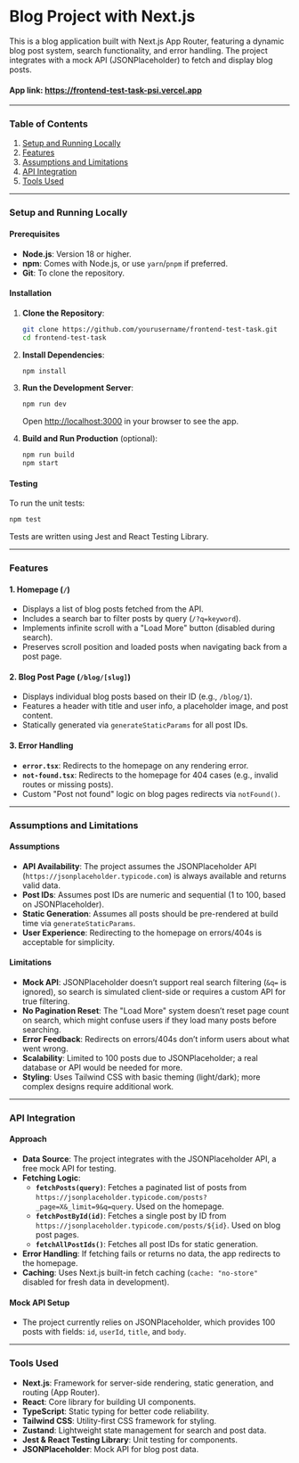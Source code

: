 # Blog Project with Next.js

This is a blog application built with Next.js App Router, featuring a dynamic blog post system, search functionality, and error handling. The project integrates with a mock API (JSONPlaceholder) to fetch and display blog posts.

#### App link: https://frontend-test-task-psi.vercel.app

---

### Table of Contents

1. [Setup and Running Locally](#setup-and-running-locally)
2. [Features](#features)
3. [Assumptions and Limitations](#assumptions-and-limitations)
4. [API Integration](#api-integration)
5. [Tools Used](#tools-used)

---

### Setup and Running Locally

#### Prerequisites

- **Node.js**: Version 18 or higher.
- **npm**: Comes with Node.js, or use `yarn`/`pnpm` if preferred.
- **Git**: To clone the repository.

#### Installation

1. **Clone the Repository**:

   ```bash
   git clone https://github.com/yourusername/frontend-test-task.git
   cd frontend-test-task
   ```

2. **Install Dependencies**:

   ```bash
   npm install
   ```

3. **Run the Development Server**:

   ```bash
   npm run dev
   ```

   Open [http://localhost:3000](http://localhost:3000) in your browser to see the app.

4. **Build and Run Production** (optional):
   ```bash
   npm run build
   npm start
   ```

#### Testing

To run the unit tests:

```bash
npm test
```

Tests are written using Jest and React Testing Library.

---

### Features

#### 1. Homepage (`/`)

- Displays a list of blog posts fetched from the API.
- Includes a search bar to filter posts by query (`/?q=keyword`).
- Implements infinite scroll with a "Load More" button (disabled during search).
- Preserves scroll position and loaded posts when navigating back from a post page.

#### 2. Blog Post Page (`/blog/[slug]`)

- Displays individual blog posts based on their ID (e.g., `/blog/1`).
- Features a header with title and user info, a placeholder image, and post content.
- Statically generated via `generateStaticParams` for all post IDs.

#### 3. Error Handling

- **`error.tsx`**: Redirects to the homepage on any rendering error.
- **`not-found.tsx`**: Redirects to the homepage for 404 cases (e.g., invalid routes or missing posts).
- Custom "Post not found" logic on blog pages redirects via `notFound()`.

---

### Assumptions and Limitations

#### Assumptions

- **API Availability**: The project assumes the JSONPlaceholder API (`https://jsonplaceholder.typicode.com`) is always available and returns valid data.
- **Post IDs**: Assumes post IDs are numeric and sequential (1 to 100, based on JSONPlaceholder).
- **Static Generation**: Assumes all posts should be pre-rendered at build time via `generateStaticParams`.
- **User Experience**: Redirecting to the homepage on errors/404s is acceptable for simplicity.

#### Limitations

- **Mock API**: JSONPlaceholder doesn’t support real search filtering (`&q=` is ignored), so search is simulated client-side or requires a custom API for true filtering.
- **No Pagination Reset**: The "Load More" system doesn’t reset page count on search, which might confuse users if they load many posts before searching.
- **Error Feedback**: Redirects on errors/404s don’t inform users about what went wrong.
- **Scalability**: Limited to 100 posts due to JSONPlaceholder; a real database or API would be needed for more.
- **Styling**: Uses Tailwind CSS with basic theming (light/dark); more complex designs require additional work.

---

### API Integration

#### Approach

- **Data Source**: The project integrates with the JSONPlaceholder API, a free mock API for testing.
- **Fetching Logic**:
  - **`fetchPosts(query)`**: Fetches a paginated list of posts from `https://jsonplaceholder.typicode.com/posts?_page=X&_limit=9&q=query`. Used on the homepage.
  - **`fetchPostById(id)`**: Fetches a single post by ID from `https://jsonplaceholder.typicode.com/posts/${id}`. Used on blog post pages.
  - **`fetchAllPostIds()`**: Fetches all post IDs for static generation.
- **Error Handling**: If fetching fails or returns no data, the app redirects to the homepage.
- **Caching**: Uses Next.js built-in fetch caching (`cache: "no-store"` disabled for fresh data in development).

#### Mock API Setup

- The project currently relies on JSONPlaceholder, which provides 100 posts with fields: `id`, `userId`, `title`, and `body`.

---

### Tools Used

- **Next.js**: Framework for server-side rendering, static generation, and routing (App Router).
- **React**: Core library for building UI components.
- **TypeScript**: Static typing for better code reliability.
- **Tailwind CSS**: Utility-first CSS framework for styling.
- **Zustand**: Lightweight state management for search and post data.
- **Jest & React Testing Library**: Unit testing for components.
- **JSONPlaceholder**: Mock API for blog post data.

